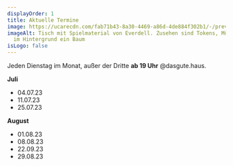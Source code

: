 ```yaml
---
displayOrder: 1
title: Aktuelle Termine
image: https://ucarecdn.com/fab71b43-8a30-4469-a86d-4de884f302b1/-/preview/-/enhance/63/
imageAlt: Tisch mit Spielmaterial von Everdell. Zusehen sind Tokens, Münzen und
  im Hintergrund ein Baum
isLogo: false
---
```

Jeden Dienstag im Monat, außer der Dritte **ab 19 Uhr** @dasgute.haus.

**Juli**

* 04.07.23
* 11.07.23
* 25.07.23

**August**
* 01.08.23
* 08.08.23
* 22.09.23
* 29.08.23
